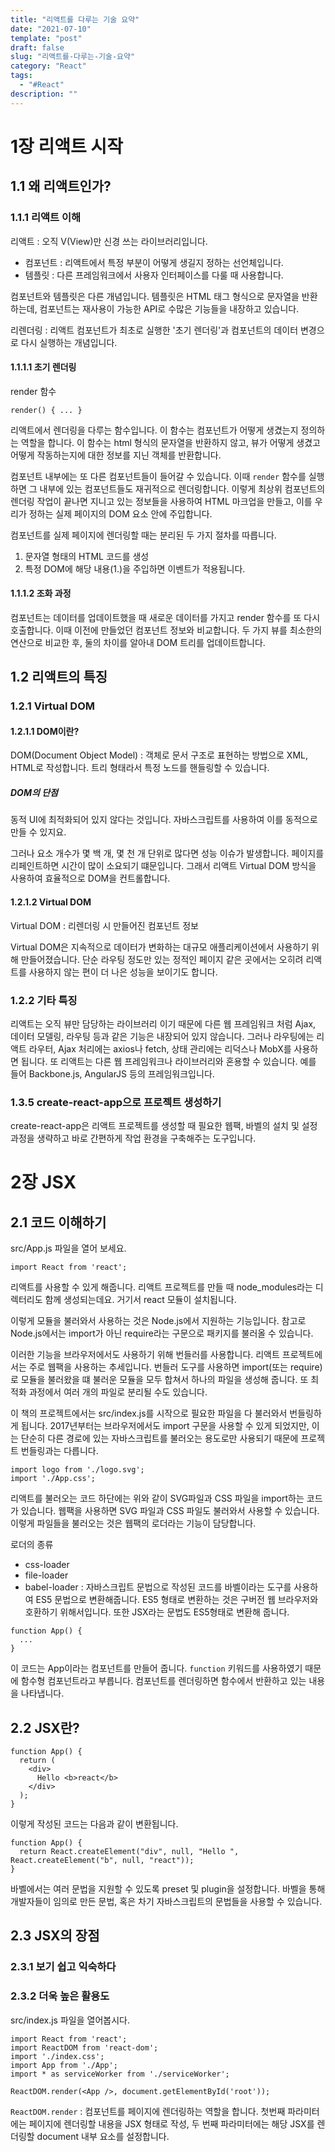 ```yaml
---
title: "리액트를 다루는 기술 요약"
date: "2021-07-10"
template: "post"
draft: false
slug: "리액트를-다루는-기술-요약"
category: "React"
tags:
  - "#React"
description: ""
---
```


# 1장 리액트 시작

## 1.1 왜 리액트인가?

### 1.1.1 리액트 이해

리액트 : 오직 V(View)만 신경 쓰는 라이브러리입니다.

+ 컴포넌트 : 리액트에서 특정 부분이 어떻게 생길지 정하는 선언체입니다.
+ 템플릿 : 다른 프레임워크에서 사용자 인터페이스를 다룰 때 사용합니다.

컴포넌트와 템플릿은 다른 개념입니다. 템플릿은 HTML 태그 형식으로 문자열을 반환하는데, 컴포넌트는 재사용이 가능한 API로 수많은 기능들을 내장하고 있습니다.

리렌더링 : 리액트 컴포넌트가 최초로 실행한 '초기 렌더링'과 컴포넌트의 데이터 변경으로 다시 실행하는 개념입니다.

#### 1.1.1.1 초기 렌더링

render 함수

```JS
render() { ... }
```

리액트에서 렌더링을 다루는 함수입니다. 이 함수는 컴포넌트가 어떻게 생겼는지 정의하는 역할을 합니다. 이 함수는 html 형식의 문자열을 반환하지 않고, 뷰가 어떻게 생겼고 어떻게 작동하는지에 대한 정보를 지닌 객체를 반환합니다.

컴포넌트 내부에는 또 다른 컴포넌트들이 들어갈 수 있습니다. 이때 `render` 함수를 실행하면 그 내부에 있는 컴포넌트들도 재귀적으로 렌더링합니다. 이렇게 최상위 컴포넌트의 렌더링 작업이 끝나면 지니고 있는 정보들을 사용하여 HTML 마크업을 만들고, 이를 우리가 정하는 실제 페이지의 DOM 요소 안에 주입합니다.

컴포넌트를 실제 페이지에 렌더링할 때는 분리된 두 가지 절차를 따릅니다.
1. 문자열 형태의 HTML 코드를 생성
2. 특정 DOM에 해당 내용(1.)을 주입하면 이벤트가 적용됩니다.

#### 1.1.1.2 조화 과정

컴포넌트는 데이터를 업데이트했을 때 새로운 데이터를 가지고 render 함수를 또 다시 호출합니다. 이때 이전에 만들었던 컴포넌트 정보와 비교합니다. 두 가지 뷰를 최소한의 연산으로 비교한 후, 둘의 차이를 알아내 DOM 트리를 업데이트합니다.

## 1.2 리액트의 특징

### 1.2.1 Virtual DOM

#### 1.2.1.1 DOM이란?

DOM(Document Object Model) : 객체로 문서 구조로 표현하는 방법으로 XML, HTML로 작성합니다. 트리 형태라서 특정 노드를 핸들링할 수 있습니다.

##### DOM의 단점

동적 UI에 최적화되어 있지 않다는 것입니다. 자바스크립트를 사용하여 이를 동적으로 만들 수 있지요.

그러나 요소 개수가 몇 백 개, 몇 천 개 단위로 많다면 성능 이슈가 발생합니다. 페이지를 리페인트하면 시간이 많이 소요되기 떄문입니다.
그래서 리액트 Virtual DOM 방식을 사용하여 효율적으로 DOM을 컨트롤합니다.

#### 1.2.1.2 Virtual DOM

Virtual DOM : 리렌더링 시 만들어진 컴포넌트 정보

Virtual DOM은 지속적으로 데이터가 변화하는 대규모 애플리케이션에서 사용하기 위해 만들어졌습니다. 단순 라우팅 정도만 있는 정적인 페이지 같은 곳에서는 오히려 리액트를 사용하지 않는 편이 더 나은 성능을 보이기도 합니다.

### 1.2.2 기타 특징

리액트는 오직 뷰만 담당하는 라이브러리 이기 때문에 다른 웹 프레임워크 처럼 Ajax, 데이터 모델링, 라우팅 등과 같은 기능은 내장되어 있지 않습니다. 그러나 라우팅에는 리액트 라우터, Ajax 처리에는 axios나 fetch, 상태 관리에는 리덕스나 MobX를 사용하면 됩니다. 또 리액트는 다른 웹 프레임워크나 라이브러리와 혼용할 수 있습니다. 예를 들어 Backbone.js, AngularJS 등의 프레임워크입니다.

### 1.3.5 create-react-app으로 프로젝트 생성하기

create-react-app은 리액트 프로젝트를 생성할 때 필요한 웹팩, 바벨의 설치 및 설정 과정을 생략하고 바로 간편하게 작업 환경을 구축해주는 도구입니다.

# 2장 JSX

## 2.1 코드 이해하기

src/App.js 파일을 열어 보세요.

```JS
import React from 'react';
```
리액트를 사용할 수 있게 해줍니다. 리액트 프로젝트를 만들 때 node_modules라는 디렉터리도 함께 생성되는데요. 거기서 react 모듈이 설치됩니다.

이렇게 모듈을 불러와서 사용하는 것은 Node.js에서 지원하는 기능입니다. 참고로 Node.js에서는 import가 아닌 require라는 구문으로 패키지를 불러올 수 있습니다.

이러한 기능을 브라우저에서도 사용하기 위해 번들러를 사용합니다. 리액트 프로젝트에서는 주로 웹팩을 사용하는 추세입니다. 번들러 도구를 사용하면 import(또는 require)로 모듈을 불러왔을 떄 불러운 모듈을 모두 합쳐서 하나의 파일을 생성해 줍니다. 또 최적화 과정에서 여러 개의 파일로 분리될 수도 있습니다.

이 책의 프로젝트에서는 src/index.js를 시작으로 필요한 파일을 다 불러와서 번들링하게 됩니다. 2017년부터는 브라우저에서도 import 구문을 사용할 수 있게 되었지만, 이는 단순히 다른 경로에 있는 자바스크립트를 불러오는 용도로만 사용되기 때문에 프로젝트 번들링과는 다릅니다.

```JS
import logo from './logo.svg';
import './App.css';
```

리액트를 불러오는 코드 하단에는 위와 같이 SVG파일과 CSS 파일을 import하는 코드가 있습니다. 웹팩을 사용하면 SVG 파일과 CSS 파일도 불러와서 사용할 수 있습니다. 이렇게 파일들을 불러오는 것은 웹팩의 로더라는 기능이 담당합니다.

로더의 종류

+ css-loader
+ file-loader
+ babel-loader : 자바스크립트 문법으로 작성된 코드를 바벨이라는 도구를 사용하여 ES5 문법으로 변환해줍니다. ES5 형태로 변환하는 것은 구버전 웹 브라우저와 호환하기 위해서입니다. 또한 JSX라는 문법도 ES5형태로 변환해 줍니다.

```JS
function App() {
  ...
}
```

이 코드는 App이라는 컴포넌트를 만들어 줍니다. `function` 키워드를 사용하였기 때문에 함수형 컴포넌트라고 부릅니다. 컴포넌트를 렌더링하면 함수에서 반환하고 있는 내용을 나타냅니다.

## 2.2 JSX란?

```JSX
function App() {
  return (
    <div>
      Hello <b>react</b>
    </div>
  );
}
```

이렇게 작성된 코드는 다음과 같이 변환됩니다.

```JS
function App() {
  return React.createElement("div", null, "Hello ", React.createElement("b", null, "react"));
}
```

바벨에서는 여러 문법을 지원할 수 있도록 preset 및 plugin을 설정합니다. 바벨을 통해 개발자들이 임의로 만든 문법, 혹은 차기 자바스크립트의 문법들을 사용할 수 있습니다.

## 2.3 JSX의 장점

### 2.3.1 보기 쉽고 익숙하다

### 2.3.2 더욱 높은 활용도

src/index.js 파일을 열어봅시다.

```JSX
import React from 'react';
import ReactDOM from 'react-dom';
import './index.css';
import App from './App';
import * as serviceWorker from './serviceWorker';

ReactDOM.render(<App />, document.getElementById('root'));
```

`ReactDOM.render` : 컴포넌트를 페이지에 렌더링하는 역할을 합니다. 첫번째 파라미터에는 페이지에 렌더링할 내용을 JSX 형태로 작성, 두 번째 파라미터에는 해당 JSX를 렌더링할 document 내부 요소를 설정합니다.